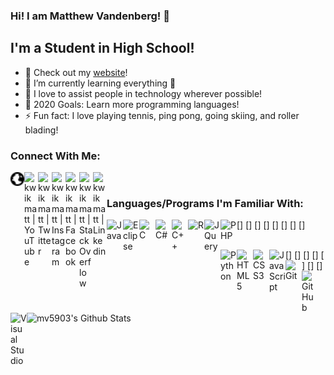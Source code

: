 ### Hi! I am Matthew Vandenberg! 👋

## I'm a Student in High School!
- 🔭 Check out my [website]!
- 🌱 I’m currently learning everything 🤣
- 👯 I love to assist people in technology wherever possible!
- 🥅 2020 Goals: Learn more programming languages!
- ⚡ Fun fact: I love playing tennis, ping pong, going skiing, and roller blading!

### Connect With Me:

[<img align="left" alt="kwikmatt.ddns.net" width="22px" src="https://raw.githubusercontent.com/iconic/open-iconic/master/svg/globe.svg" />][website]
[<img align="left" alt="kwikmatt | YouTube" width="22px" src="https://cdn.jsdelivr.net/npm/simple-icons@v3/icons/youtube.svg" />][youtube]
[<img align="left" alt="kwikmatt | Twitter" width="22px" src="https://cdn.jsdelivr.net/npm/simple-icons@v3/icons/twitter.svg" />][twitter]
[<img align="left" alt="kwikmatt | Instagram" width="22px" src="https://cdn.jsdelivr.net/npm/simple-icons@v3/icons/instagram.svg" />][instagram]
[<img align="left" alt="kwikmatt | Facebook" width="22px" src="https://cdn.jsdelivr.net/npm/simple-icons@v3/icons/facebook.svg" />][facebook]
[<img align="left" alt="kwikmatt | Stack Overflow" width="22px" src="https://cdn.jsdelivr.net/npm/simple-icons@v3/icons/stackoverflow.svg" />][stack]
[<img align="left" alt="kwikmatt | Linkedin" width="22px" src="https://cdn.jsdelivr.net/npm/simple-icons@v3/icons/linkedin.svg" />][linkedin]

<br />

### Languages/Programs I'm Familiar With:

[<img align="left" alt="Java" width="26px" src="https://cdn.jsdelivr.net/npm/simple-icons@v3/icons/java.svg?sanitize=true" />]
[<img align="left" alt="Eclipse" width="26px" src="https://cdn.jsdelivr.net/npm/simple-icons@v3/icons/eclipseide.svg?sanitize=true" />]
[<img align="left" alt="C" width="26px" src="https://cdn.jsdelivr.net/npm/simple-icons@v3/icons/c.svg?sanitize=true" />]
[<img align="left" alt="C#" width="26px" src="https://cdn.jsdelivr.net/npm/simple-icons@v3/icons/csharp.svg?sanitize=true" />]
[<img align="left" alt="C++" width="26px" src="https://cdn.jsdelivr.net/npm/simple-icons@v3/icons/cplusplus.svg?sanitize=true" />]
[<img align="left" alt="R" width="26px" src="https://cdn.jsdelivr.net/npm/simple-icons@v3/icons/r.svg?sanitize=true" />]
[<img align="left" alt="JQuery" width="26px" src="https://cdn.jsdelivr.net/npm/simple-icons@v3/icons/jquery.svg?sanitize=true" />]
[<img align="left" alt="PHP" width="26px" src="https://cdn.jsdelivr.net/npm/simple-icons@v3/icons/php.svg?sanitize=true" />]

<br />
[<img align="left" alt="Python" width="26px" src="https://cdn.jsdelivr.net/npm/simple-icons@v3/icons/python.svg?sanitize=true" />]
[<img align="left" alt="HTML5" width="26px" src="https://cdn.jsdelivr.net/npm/simple-icons@v3/icons/html5.svg?sanitize=true" />]
[<img align="left" alt="CSS3" width="26px" src="https://cdn.jsdelivr.net/npm/simple-icons@v3/icons/css3.svg?sanitize=true" />]
[<img align="left" alt="JavaScript" width="26px" src="https://cdn.jsdelivr.net/npm/simple-icons@v3/icons/javascript.svg?sanitize=true" />]
[<img align="left" alt="Git" width="26px" src="https://cdn.jsdelivr.net/npm/simple-icons@v3/icons/git.svg?sanitize=true" />]
[<img align="left" alt="GitHub" width="26px" src="https://cdn.jsdelivr.net/npm/simple-icons@v3/icons/github.svg?sanitize=true" />]
[<img align="left" alt="Visual Studio" width="26px" src="https://cdn.jsdelivr.net/npm/simple-icons@v3/icons/visualstudio.svg?sanitize=true" />]

<br />



<img align="left" alt="mv5903's Github Stats" src="https://github-readme-stats.codestackr.vercel.app/api?username=mv5903&show_icons=true&hide_border=true" />

[website]: http://mattvandenberg.com
[twitter]: https://twitter.com/kwikmatt
[youtube]: https://www.youtube.com/channel/UCpxpQXZCLXvVk5N9bZIvhBw?view_as=subscriber
[instagram]: https://instagram.com/kwikmatt
[facebook]: https://www.facebook.com/mv5903
[stack]: https://stackoverflow.com/users/11936557/matthew-vandenberg
[linkedin]: https://linkedin.com/in/matthew-vandenberg-2a9022172
